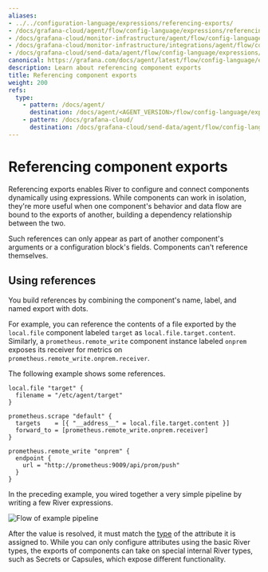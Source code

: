 ```yaml
---
aliases:
- ../../configuration-language/expressions/referencing-exports/
- /docs/grafana-cloud/agent/flow/config-language/expressions/referencing_exports/
- /docs/grafana-cloud/monitor-infrastructure/agent/flow/config-language/expressions/referencing_exports/
- /docs/grafana-cloud/monitor-infrastructure/integrations/agent/flow/config-language/expressions/referencing_exports/
- /docs/grafana-cloud/send-data/agent/flow/config-language/expressions/referencing_exports/
canonical: https://grafana.com/docs/agent/latest/flow/config-language/expressions/referencing_exports/
description: Learn about referencing component exports
title: Referencing component exports
weight: 200
refs:
  type:
    - pattern: /docs/agent/
      destination: /docs/agent/<AGENT_VERSION>/flow/config-language/expressions/types_and_values/
    - pattern: /docs/grafana-cloud/
      destination: /docs/grafana-cloud/send-data/agent/flow/config-language/expressions/types_and_values/
---
```


# Referencing component exports

Referencing exports enables River to configure and connect components dynamically using expressions.
While components can work in isolation, they're more useful when one component's behavior and data flow are bound to the exports of another,
building a dependency relationship between the two.

Such references can only appear as part of another component's arguments or a configuration block's fields.
Components can't reference themselves.

## Using references

You build references by combining the component's name, label, and named export with dots.

For example, you can reference the contents of a file exported by the `local.file` component labeled `target` as `local.file.target.content`.
Similarly, a `prometheus.remote_write` component instance labeled `onprem` exposes its receiver for metrics on `prometheus.remote_write.onprem.receiver`.

The following example shows some references.

```river
local.file "target" {
  filename = "/etc/agent/target"
}

prometheus.scrape "default" {
  targets    = [{ "__address__" = local.file.target.content }]
  forward_to = [prometheus.remote_write.onprem.receiver]
}

prometheus.remote_write "onprem" {
  endpoint {
    url = "http://prometheus:9009/api/prom/push"
  }
}
```

In the preceding example, you wired together a very simple pipeline by writing a few River expressions.

![Flow of example pipeline](/media/docs/agent/flow_referencing_exports_diagram.svg)

After the value is resolved, it must match the [type](ref:type) of the attribute it is assigned to.
While you can only configure attributes using the basic River types,
the exports of components can take on special internal River types, such as Secrets or Capsules, which expose different functionality.

